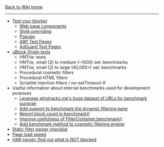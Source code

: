 [Back to Wiki home](./)

***

- [Test your blocker](http://raymondhill.net/ublock/tests.html)
    - [Web page components](http://raymondhill.net/ublock/tiles1.html)
    - [Style overriding](http://raymondhill.net/ublock/adbox.html)
    - [Popups](http://raymondhill.net/ublock/popup.html)
    - [ABP Test Pages](https://testpages.adblockplus.org/)
    - [AdGuard Test Pages](https://testcases.adguard.com/)
- [uBlock Origin tests](https://gorhill.github.io/uBlock/tests/)
    - HNTrie: tests
    - HNTrie, small (2) to medium (~1000) set: benchmarks
    - HNTrie, small (2) to large (40,000+) set: benchmarks
    - Procedural cosmetic filters
    - Procedural HTML filters
    - Scriptlet injection filters / no-setTimeout-if
- Useful information about internal benchmarks used for development purposes
    - [Leverage whotracks.me's huge dataset of URLs for benchmark purpose](https://github.com/gorhill/uBlock/commit/5733439f629da948cfc3cae74afa519f6cff7b7f)
    - [Add support to benchmark the dynamic filtering pane](https://github.com/gorhill/uBlock/commit/928ab91ab8b72be1c962370b49a36fbe1e1ded94)
    - [Report block count in benchmark()](https://github.com/gorhill/uBlock/commit/d2cb0f17eadd8cccde8aa80e503dbb6a5e17bd9e)
    - [Improve usefulness of FilterContainer.benchmark()](https://github.com/gorhill/uBlock/commit/92c5f17b78e5056340f462b049c1871ae0467220)
    - [Add benchmark method to cosmetic filtering engine](https://github.com/gorhill/uBlock/commit/1e40f50eb3c1347afea251dce603f432e2199606)
- [Static filter parser checklist](https://github.com/gorhill/uBlock/blob/master/docs/tests/static-filtering-parser-checklist.txt)
- [Page load speed](http://www.raymondhill.net/ublock/pageloadspeed.html)
- [HAR parser: find out what is NOT blocked](http://raymondhill.net/httpsb/har-parser.html)